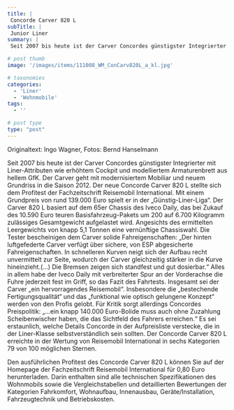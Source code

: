 ```yaml
---
title: |
 Concorde Carver 820 L
subTitle: |
 Junior Liner
summary: |
 Seit 2007 bis heute ist der Carver Concordes günstigster Integrierter mit Liner-Attributen wie erhöhtem Cockpit und modelliertem Armaturenbrett aus hellem GfK. Der Carver geht mit modernisiertem Mobiliar und neuem Grundriss in die Saison 2012. Der neue Concorde Carver 820 L im Profitest der Zeitschrift Reisemobil International.

# post thumb
image: '/images/items/111008_WM_ConCarv820L_a_kl.jpg'

# taxonomies
categories: 
  - 'Liner'
  - 'Wohnmobile'
tags:
  - ''

# post type
type: "post"
---
```


Originaltext: Ingo Wagner, Fotos: Bernd Hanselmann

Seit 2007 bis heute ist der Carver Concordes günstigster Integrierter mit Liner-Attributen wie erhöhtem Cockpit und modelliertem Armaturenbrett aus hellem GfK. Der Carver geht mit modernisiertem Mobiliar und neuem Grundriss in die Saison 2012. Der neue Concorde Carver 820 L stellte sich dem Profitest der Fachzeitschrift Reisemobil International. Mit einem Grundpreis von rund 139.000 Euro spielt er in der „Günstig-Liner-Liga“. Der Carver 820 L basiert auf dem 65er Chassis des Iveco Daily, das bei Zukauf des 10.590 Euro teuren Basisfahrzeug-Pakets um 200 auf 6.700 Kilogramm zulässiges Gesamtgewicht aufgelastet wird. Angesichts des ermittelten Leergewichts von knapp 5,1 Tonnen eine vernünftige Chassiswahl. Die Tester bescheinigen dem Carver solide Fahreigenschaften: „Der hinten luftgefederte Carver verfügt über sichere, von ESP abgesicherte Fahreigenschaften. In schnelleren Kurven neigt sich der Aufbau recht unvermittelt zur Seite, wodurch der Carver gleichzeitig stärker in die Kurve hineinzieht.(...) Die Bremsen zeigen sich standfest und gut dosierbar.“ Alles in allem habe der Iveco Daily mit verbreiterter Spur an der Vorderachse die Fuhre jederzeit fest im Griff, so das Fazit des Fahrtests. Insgesamt sei der Carver „ein hervorragendes Reisemobil“. Insbesondere die „bestechende Fertigungsqualität“ und das „funktional wie optisch gelungene Konzept“ werden von den Profis gelobt. Für Kritik sorgt allerdings Concordes Preispolitik: „…ein knapp 140.000 Euro-Bolide muss auch ohne Zuzahlung Scheibenwischer haben, die das Sichtfeld des Fahrers erreichen.“ Es sei erstaunlich, welche Details Concorde in der Aufpreisliste verstecke, die in der Liner-Klasse selbstverständlich sein sollten. Der Concorde Carver 820 L erreichte in der Wertung von Reisemobil International in sechs Kategorien 79 von 100 möglichen Sternen.

Den ausführlichen Profitest des Concorde Carver 820 L können Sie auf der Homepage der Fachzeitschrift Reisemobil International für 0,80 Euro herunterladen. Darin enthalten sind alle technischen Spezifikationen des Wohnmobils sowie die Vergleichstabellen und detaillierten Bewertungen der Kategorien Fahrkomfort, Wohnaufbau, Innenausbau, Geräte/Installation, Fahrzeugtechnik und Betriebskosten.